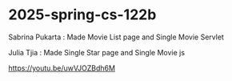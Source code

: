 # 2025-spring-cs-122b

Sabrina Pukarta : Made Movie List page and Single Movie Servlet

Julia Tjia : Made Single Star page and Single Movie js

https://youtu.be/uwVJOZBdh6M